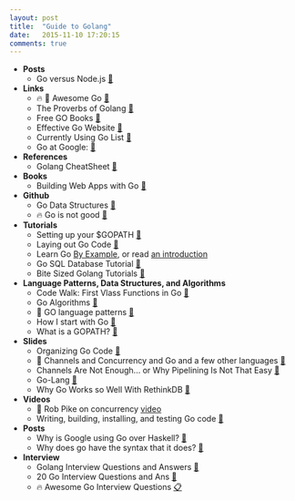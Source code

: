 ```yaml
---
layout: post
title:  "Guide to Golang"
date:   2015-11-10 17:20:15
comments: true
---
```



- **Posts**
    - Go versus Node.js [:link:](http://www.hostingadvice.com/blog/nodejs-vs-golang/)
- **Links**
    - :fire: :raised_hands: Awesome Go [:link:](https://github.com/avelino/awesome-go)
    - The Proverbs of Golang [:link:](http://go-proverbs.github.io/)
    - Free GO Books [:link:](https://github.com/dariubs/GoBooks)
    - Effective Go Website [:link:](https://golang.org/doc/effective_go.html)
    - Currently Using Go List [:link:](https://github.com/golang/go/wiki/GoUsers)
    - Go at Google: [:link:](http://talks.golang.org/2012/splash.article)
- **References**
    - Golang CheatSheet [:link:](https://github.com/a8m/go-lang-cheat-sheet)
- **Books**
    - Building Web Apps with Go [:link:](https://codegangsta.gitbooks.io/building-web-apps-with-go/content/)
- **Github**
    - Go Data Structures [:pencil:](https://github.com/Workiva/go-datastructures)
    - :fire: Go is not good [:pencil:](https://github.com/ksimka/go-is-not-good)
- **Tutorials**
    - Setting up your $GOPATH [:link:](http://stackoverflow.com/questions/20628918/cannot-download-gopath-not-set)
    -  Laying out Go Code [:link:](https://github.com/golang/go/wiki/GithubCodeLayout)
    - Learn Go [By Example](https://gobyexample.com/), or read [an introduction](https://www.golang-book.com/books/intro)
    - Go SQL Database Tutorial [:link:](http://go-database-sql.org/)
    - Bite Sized Golang Tutorials [:link:](https://gist.github.com/honkskillet/bd1f72223dd8e06b5ce6)
- **Language Patterns, Data Structures, and Algorithms**
    - Code Walk: First Vlass Functions in Go [:link:](https://golang.org/doc/codewalk/functions/)
    - Go Algorithms [:link:](https://github.com/arnauddri/algorithms)
    - :raised_hands: GO language patterns [:link:](http://www.golangpatterns.info/)
    - How I start with Go [:link:](https://howistart.org/posts/go/1)
    - What is a GOPATH? [:link:](https://golang.org/cmd/go/#hdr-GOPATH_environment_variable)
- **Slides**
    - Organizing Go Code [:floppy_disk:](https://talks.golang.org/2014/organizeio.slide#1)
    - :raised_hands: Channels and Concurrency and Go and a few other languages [:floppy_disk:](https://speakerdeck.com/kachayev/channels-and-concurrency-go-clojure-erlang-haskell)
    - Channels Are Not Enough... or Why Pipelining Is Not That Easy [:link:](https://gist.github.com/kachayev/21e7fe149bc5ae0bd878)
    - Go-Lang [:floppy_disk:](https://speakerdeck.com/ftmamud/golang)
    - Why Go Works so Well With RethinkDB [:floppy_disk:](https://speakerdeck.com/dancannon/get-go-ing-with-rethinkdb)
- **Videos**
    - :raised_hands: Rob Pike on concurrency [video](https://vimeo.com/49718712)
    - Writing, building, installing, and testing Go code [:link:](https://www.youtube.com/watch?v=XCsL89YtqCs)
- **Posts**
    - Why is Google using Go over Haskell? [:link:](https://www.quora.com/Why-is-Google-planning-to-switch-to-Go-as-its-primary-development-language-instead-of-Haskell)
    - Why does go have the syntax that it does? [:link:](https://www.quora.com/Many-people-complain-that-Go-has-ancient-syntax-and-lacks-modern-language-features-Why-did-Google-create-such-an-old-fashioned-C-like-language-What-is-the-purpose)
- **Interview**
    - Golang Interview Questions and Answers [:link:](http://www.golangpro.com/2015/08/golang-interview-questions-answers.html?m=1)
    - 20 Go Interview Questions and Ans [:link:](http://career.guru99.com/top-20-go-programming-interview-questions/)
    + :fire: Awesome Go Interview Questions [:clipboard:](https://github.com/MaximAbramchuck/awesome-interviews#golang)
